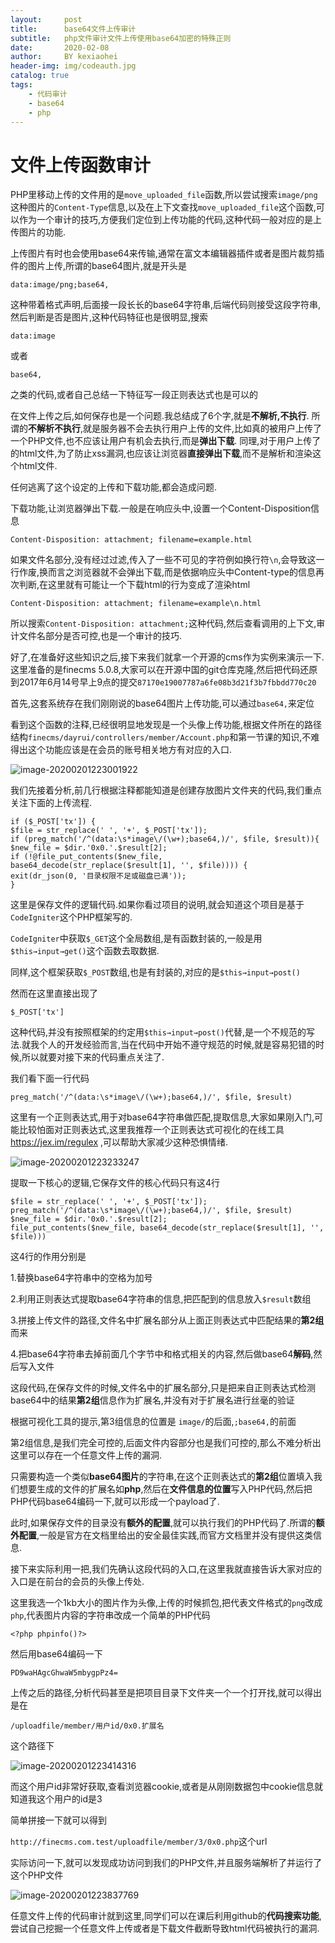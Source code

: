 ```yaml
---
layout:     post
title:      base64文件上传审计
subtitle:   php文件审计文件上传使用base64加密的特殊正则
date:       2020-02-08
author:     BY kexiaohei
header-img: img/codeauth.jpg
catalog: true
tags:
    - 代码审计
    - base64
    - php
---
```

# 文件上传函数审计

PHP里移动上传的文件用的是`move_uploaded_file`函数,所以尝试搜索`image/png`这种图片的`Content-Type`信息,以及在上下文查找`move_uploaded_file`这个函数,可以作为一个审计的技巧,方便我们定位到上传功能的代码,这种代码一般对应的是上传图片的功能.

上传图片有时也会使用base64来传输,通常在富文本编辑器插件或者是图片裁剪插件的图片上传,所谓的base64图片,就是开头是

```
data:image/png;base64,
```

这种带着格式声明,后面接一段长长的base64字符串,后端代码则接受这段字符串,然后判断是否是图片,这种代码特征也是很明显,搜索

```
data:image
```



或者

```
base64,
```

之类的代码,或者自己总结一下特征写一段正则表达式也是可以的



在文件上传之后,如何保存也是一个问题.我总结成了6个字,就是**不解析,不执行**. 所谓的**不解析不执行**,就是服务器不会去执行用户上传的文件,比如真的被用户上传了一个PHP文件,也不应该让用户有机会去执行,而是**弹出下载**. 同理,对于用户上传了的html文件,为了防止xss漏洞,也应该让浏览器**直接弹出下载**,而不是解析和渲染这个html文件.



任何逃离了这个设定的上传和下载功能,都会造成问题.



下载功能,让浏览器弹出下载.一般是在响应头中,设置一个Content-Disposition信息

```
Content-Disposition: attachment; filename=example.html
```



如果文件名部分,没有经过过滤,传入了一些不可见的字符例如换行符`\n`,会导致这一行作废,换而言之浏览器就不会弹出下载,而是依据响应头中Content-type的信息再次判断,在这里就有可能让一个下载html的行为变成了渲染html

```
Content-Disposition: attachment; filename=example\n.html
```



所以搜索`Content-Disposition: attachment;`这种代码,然后查看调用的上下文,审计文件名部分是否可控,也是一个审计的技巧.



好了,在准备好这些知识之后,接下来我们就拿一个开源的cms作为实例来演示一下. 这里准备的是finecms 5.0.8,大家可以在开源中国的git仓库克隆,然后把代码还原到2017年6月14号早上9点的提交`87170e19007787a6fe08b3d21f3b7fbbdd770c20`



首先,这套系统存在我们刚刚说的base64图片上传功能,可以通过`base64,`来定位



看到这个函数的注释,已经很明显地发现是一个头像上传功能,根据文件所在的路径结构`finecms/dayrui/controllers/member/Account.php`和第一节课的知识,不难得出这个功能应该是在会员的账号相关地方有对应的入口.

![image-20200201223001922](https://frankie625641200.github.io/img/codeauth_upload/image-20200201223001922.png)

我们先接着分析,前几行根据注释都能知道是创建存放图片文件夹的代码,我们重点关注下面的上传流程.

```
if ($_POST['tx']) {
$file = str_replace(' ', '+', $_POST['tx']);
if (preg_match('/^(data:\s*image\/(\w+);base64,)/', $file, $result)){
$new_file = $dir.'0x0.'.$result[2];
if (!@file_put_contents($new_file, base64_decode(str_replace($result[1], '', $file)))) {
exit(dr_json(0, '目录权限不足或磁盘已满'));
}
```



这里是保存文件的逻辑代码.如果你看过项目的说明,就会知道这个项目是基于`CodeIgniter`这个PHP框架写的.



`CodeIgniter`中获取`$_GET`这个全局数组,是有函数封装的,一般是用`$this→input→get()`这个函数去取数据.



同样,这个框架获取`$_POST`数组,也是有封装的,对应的是`$this→input→post()`



然而在这里直接出现了

```
$_POST['tx']
```

这种代码,并没有按照框架的约定用`$this→input→post()`代替,是一个不规范的写法.就我个人的开发经验而言,当在代码中开始不遵守规范的时候,就是容易犯错的时候,所以就要对接下来的代码重点关注了.

我们看下面一行代码

```
preg_match('/^(data:\s*image\/(\w+);base64,)/', $file, $result)
```

这里有一个正则表达式,用于对base64字符串做匹配,提取信息,大家如果刚入门,可能比较怕面对正则表达式,这里我推荐一个正则表达式可视化的在线工具 https://jex.im/regulex ,可以帮助大家减少这种恐惧情绪.

![image-20200201223233247](https://frankie625641200.github.io/img/codeauth_upload/image-20200201223233247.png)

提取一下核心的逻辑,它保存文件的核心代码只有这4行

```
$file = str_replace(' ', '+', $_POST['tx']);
preg_match('/^(data:\s*image\/(\w+);base64,)/', $file, $result)
$new_file = $dir.'0x0.'.$result[2];
file_put_contents($new_file, base64_decode(str_replace($result[1], '', $file)))
```



这4行的作用分别是

1.替换base64字符串中的空格为加号

2.利用正则表达式提取base64字符串的信息,把匹配到的信息放入`$result`数组

3.拼接上传文件的路径,文件名中扩展名部分从上面正则表达式中匹配结果的**第2组**而来

4.把base64字符串去掉前面几个字节中和格式相关的内容,然后做base64**解码**,然后写入文件



这段代码,在保存文件的时候,文件名中的扩展名部分,只是把来自正则表达式检测base64中的结果**第2组**信息作为扩展名,并没有对于扩展名进行丝毫的验证



根据可视化工具的提示,第3组信息的位置是 `image/`的后面,`;base64,`的前面



第2组信息,是我们完全可控的,后面文件内容部分也是我们可控的,那么不难分析出这里可以存在一个任意文件上传的漏洞.



只需要构造一个类似**base64图片**的字符串,在这个正则表达式的**第2组**位置填入我们想要生成的文件的扩展名如**php**,然后在**文件信息的位置**写入PHP代码,然后把PHP代码base64编码一下,就可以形成一个payload了.



此时,如果保存文件的目录没有**额外的配置**,就可以执行我们的PHP代码了.所谓的**额外配置**,一般是官方在文档里给出的安全最佳实践,而官方文档里并没有提供这类信息.



接下来实际利用一把,我们先确认这段代码的入口,在这里我就直接告诉大家对应的入口是在前台的会员的头像上传处.

这里我选一个1kb大小的图片作为头像,上传的时候抓包,把代表文件格式的`png`改成`php`,代表图片内容的字符串改成一个简单的PHP代码

```
<?php phpinfo()?>
```

然后用base64编码一下

```
PD9waHAgcGhwaW5mbygpPz4=
```

上传之后的路径,分析代码甚至是把项目目录下文件夹一个一个打开找,就可以得出是在

```
/uploadfile/member/用户id/0x0.扩展名
```

这个路径下

![image-20200201223414316](https://frankie625641200.github.io/img/codeauth_upload/image-20200201223414316.png)

而这个用户id非常好获取,查看浏览器cookie,或者是从刚刚数据包中cookie信息就知道我这个用户的id是3



简单拼接一下就可以得到

`http://finecms.com.test/uploadfile/member/3/0x0.php`这个url



实际访问一下,就可以发现成功访问到我们的PHP文件,并且服务端解析了并运行了这个PHP文件

![image-20200201223837769](https://frankie625641200.github.io/img/codeauth_upload/image-20200201223837769.png)

任意文件上传的代码审计就到这里,同学们可以在课后利用github的**代码搜索功能**,尝试自己挖掘一个任意文件上传或者是下载文件截断导致html代码被执行的漏洞.